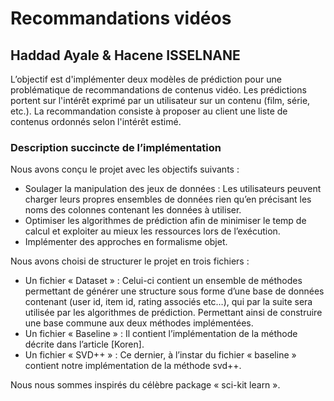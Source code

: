 # Recommandations vidéos

## Haddad Ayale & Hacene ISSELNANE

L’objectif est d'implémenter deux modèles de prédiction pour une problématique de recommandations de contenus vidéo. Les prédictions portent sur l'intérêt exprimé par un utilisateur sur un contenu (film, série, etc.). La recommandation consiste à proposer au client une liste de contenus ordonnés selon l'intérêt estimé.

### Description succincte de l’implémentation

Nous avons conçu le projet avec les objectifs suivants :

- Soulager la manipulation des jeux de données : Les utilisateurs peuvent charger leurs propres ensembles de données rien qu’en précisant les noms des colonnes contenant les données à utiliser.
- Optimiser les algorithmes de prédiction afin de minimiser le temp de calcul et exploiter au mieux les ressources lors de l’exécution.
- Implémenter des approches en formalisme objet.

Nous avons choisi de structurer le projet en trois fichiers :

- Un fichier « Dataset » : Celui-ci contient un ensemble de méthodes permettant de générer une structure sous forme d’une base de données contenant (user id, item id, rating associés etc…), qui par la suite sera utilisée par les algorithmes de prédiction. Permettant ainsi de construire une base commune aux deux méthodes implémentées.
- Un fichier « Baseline » : Il contient l’implémentation de la méthode décrite dans l’article [Koren].
- Un fichier « SVD++ » : Ce dernier, à l’instar du fichier « baseline » contient notre implémentation de la méthode svd++.

Nous nous sommes inspirés du célèbre package « sci-kit learn ».